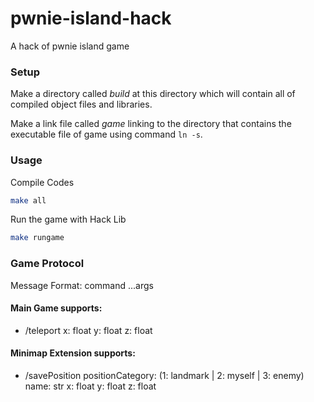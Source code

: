 # pwnie-island-hack
A hack of pwnie island game


### Setup
Make a directory called *build* at this directory which will contain all of compiled object files and libraries.

Make a link file called *game* linking to the directory that contains the executable file of game using command `ln -s`.

### Usage
Compile Codes
```bash
make all
```

Run the game with Hack Lib
```bash
make rungame
```

### Game Protocol

Message Format: command ...args

#### Main Game supports:

- /teleport x: float y: float z: float

#### Minimap Extension supports:

- /savePosition positionCategory: (1: landmark | 2: myself | 3: enemy) name: str x: float y: float z: float
